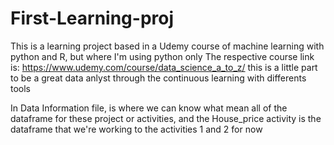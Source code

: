 # First-Learning-proj
This is a learning project based in a Udemy course of machine learning with python and R, but where I'm using python only
The respective course link is: https://www.udemy.com/course/data_science_a_to_z/ this is a little part to be a great data anlyst through the continuous learning with differents tools

In Data Information file, is where we can know what mean all of the dataframe for these project or activities, and the House_price activity is the dataframe that we're working to the activities 1 and 2 for now

